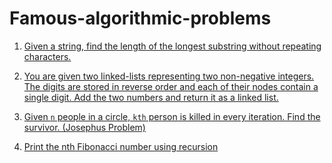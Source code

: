 # Famous-algorithmic-problems

1. [Given a string, find the length of the longest substring without repeating characters.](https://github.com/souvikhaldar/Famous-algorithmic-problems-/blob/master/first.py)

2. [You are given two linked-lists representing two non-negative integers. The digits are stored in reverse order and each of their nodes contain a single digit. Add the two numbers and return it as a linked list.](https://github.com/souvikhaldar/Famous-algorithmic-problems-/blob/master/sumLL.py)  

3. [Given `n` people in a circle, `kth` person is killed in every iteration. Find the survivor. (Josephus Problem)](https://github.com/souvikhaldar/Data-structures-in-Python/blob/master/miscellaneous/recursion/josephus.py)

4. [Print the nth Fibonacci number using recursion](https://github.com/souvikhaldar/Famous-algorithmic-problems-/blob/62b89c36b4226294dec38849228821e0dff0f969/fib.py)